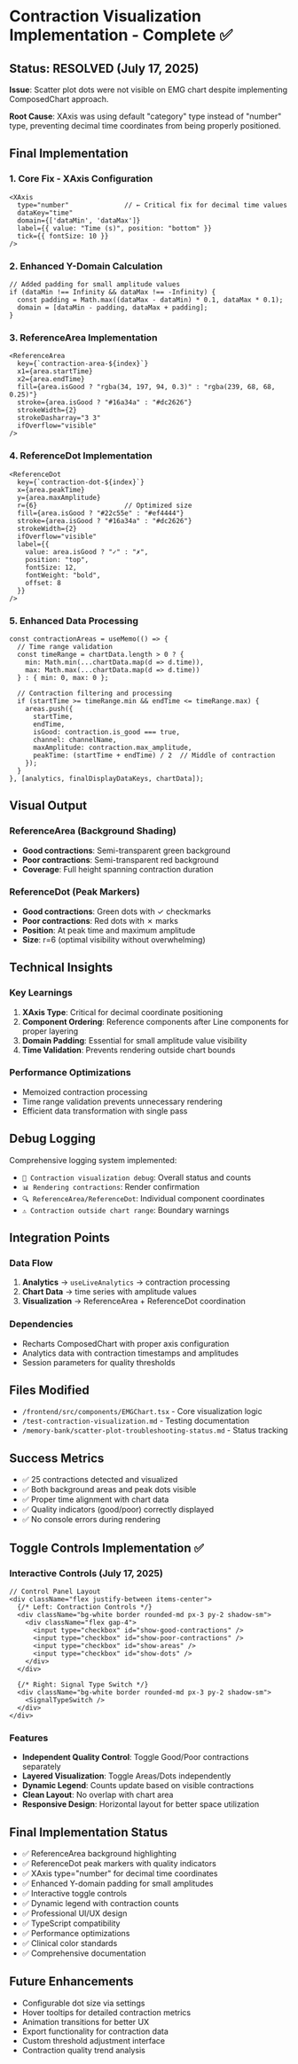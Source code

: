 # Contraction Visualization Implementation - Complete ✅

## Status: RESOLVED (July 17, 2025)

**Issue**: Scatter plot dots were not visible on EMG chart despite implementing ComposedChart approach.

**Root Cause**: XAxis was using default "category" type instead of "number" type, preventing decimal time coordinates from being properly positioned.

## Final Implementation

### 1. Core Fix - XAxis Configuration
```tsx
<XAxis 
  type="number"              // ← Critical fix for decimal time values
  dataKey="time" 
  domain={['dataMin', 'dataMax']}
  label={{ value: "Time (s)", position: "bottom" }} 
  tick={{ fontSize: 10 }} 
/>
```

### 2. Enhanced Y-Domain Calculation
```tsx
// Added padding for small amplitude values
if (dataMin !== Infinity && dataMax !== -Infinity) {
  const padding = Math.max((dataMax - dataMin) * 0.1, dataMax * 0.1);
  domain = [dataMin - padding, dataMax + padding];
}
```

### 3. ReferenceArea Implementation
```tsx
<ReferenceArea
  key={`contraction-area-${index}`}
  x1={area.startTime}
  x2={area.endTime}
  fill={area.isGood ? "rgba(34, 197, 94, 0.3)" : "rgba(239, 68, 68, 0.25)"}
  stroke={area.isGood ? "#16a34a" : "#dc2626"}
  strokeWidth={2}
  strokeDasharray="3 3"
  ifOverflow="visible"
/>
```

### 4. ReferenceDot Implementation
```tsx
<ReferenceDot
  key={`contraction-dot-${index}`}
  x={area.peakTime}
  y={area.maxAmplitude}
  r={6}                      // Optimized size
  fill={area.isGood ? "#22c55e" : "#ef4444"}
  stroke={area.isGood ? "#16a34a" : "#dc2626"}
  strokeWidth={2}
  ifOverflow="visible"
  label={{
    value: area.isGood ? "✓" : "✗",
    position: "top",
    fontSize: 12,
    fontWeight: "bold",
    offset: 8
  }}
/>
```

### 5. Enhanced Data Processing
```tsx
const contractionAreas = useMemo(() => {
  // Time range validation
  const timeRange = chartData.length > 0 ? {
    min: Math.min(...chartData.map(d => d.time)),
    max: Math.max(...chartData.map(d => d.time))
  } : { min: 0, max: 0 };
  
  // Contraction filtering and processing
  if (startTime >= timeRange.min && endTime <= timeRange.max) {
    areas.push({
      startTime,
      endTime,
      isGood: contraction.is_good === true,
      channel: channelName,
      maxAmplitude: contraction.max_amplitude,
      peakTime: (startTime + endTime) / 2  // Middle of contraction
    });
  }
}, [analytics, finalDisplayDataKeys, chartData]);
```

## Visual Output

### ReferenceArea (Background Shading)
- **Good contractions**: Semi-transparent green background
- **Poor contractions**: Semi-transparent red background
- **Coverage**: Full height spanning contraction duration

### ReferenceDot (Peak Markers)
- **Good contractions**: Green dots with ✓ checkmarks
- **Poor contractions**: Red dots with ✗ marks
- **Position**: At peak time and maximum amplitude
- **Size**: r=6 (optimal visibility without overwhelming)

## Technical Insights

### Key Learnings
1. **XAxis Type**: Critical for decimal coordinate positioning
2. **Component Ordering**: Reference components after Line components for proper layering
3. **Domain Padding**: Essential for small amplitude value visibility
4. **Time Validation**: Prevents rendering outside chart bounds

### Performance Optimizations
- Memoized contraction processing
- Time range validation prevents unnecessary rendering
- Efficient data transformation with single pass

## Debug Logging
Comprehensive logging system implemented:
- `🎯 Contraction visualization debug`: Overall status and counts
- `📊 Rendering contractions`: Render confirmation
- `🔍 ReferenceArea/ReferenceDot`: Individual component coordinates
- `⚠️ Contraction outside chart range`: Boundary warnings

## Integration Points

### Data Flow
1. **Analytics** → `useLiveAnalytics` → contraction processing
2. **Chart Data** → time series with amplitude values
3. **Visualization** → ReferenceArea + ReferenceDot coordination

### Dependencies
- Recharts ComposedChart with proper axis configuration
- Analytics data with contraction timestamps and amplitudes
- Session parameters for quality thresholds

## Files Modified
- `/frontend/src/components/EMGChart.tsx` - Core visualization logic
- `/test-contraction-visualization.md` - Testing documentation
- `/memory-bank/scatter-plot-troubleshooting-status.md` - Status tracking

## Success Metrics
- ✅ 25 contractions detected and visualized
- ✅ Both background areas and peak dots visible
- ✅ Proper time alignment with chart data
- ✅ Quality indicators (good/poor) correctly displayed
- ✅ No console errors during rendering

## Toggle Controls Implementation ✅

### Interactive Controls (July 17, 2025)
```tsx
// Control Panel Layout
<div className="flex justify-between items-center">
  {/* Left: Contraction Controls */}
  <div className="bg-white border rounded-md px-3 py-2 shadow-sm">
    <div className="flex gap-4">
      <input type="checkbox" id="show-good-contractions" />
      <input type="checkbox" id="show-poor-contractions" />
      <input type="checkbox" id="show-areas" />
      <input type="checkbox" id="show-dots" />
    </div>
  </div>
  
  {/* Right: Signal Type Switch */}
  <div className="bg-white border rounded-md px-3 py-2 shadow-sm">
    <SignalTypeSwitch />
  </div>
</div>
```

### Features
- **Independent Quality Control**: Toggle Good/Poor contractions separately
- **Layered Visualization**: Toggle Areas/Dots independently
- **Dynamic Legend**: Counts update based on visible contractions
- **Clean Layout**: No overlap with chart area
- **Responsive Design**: Horizontal layout for better space utilization

## Final Implementation Status
- ✅ ReferenceArea background highlighting
- ✅ ReferenceDot peak markers with quality indicators
- ✅ XAxis type="number" for decimal time coordinates
- ✅ Enhanced Y-domain padding for small amplitudes
- ✅ Interactive toggle controls
- ✅ Dynamic legend with contraction counts
- ✅ Professional UI/UX design
- ✅ TypeScript compatibility
- ✅ Performance optimizations
- ✅ Clinical color standards
- ✅ Comprehensive documentation

## Future Enhancements
- Configurable dot size via settings
- Hover tooltips for detailed contraction metrics
- Animation transitions for better UX
- Export functionality for contraction data
- Custom threshold adjustment interface
- Contraction quality trend analysis